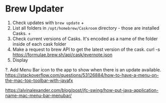 # Brew Updater

1. Check updates with `brew update` + 
2. List all folders in `/opt/homebrew/Caskroom` directory - those are installed Casks. +
3. Check current versions of Casks. It's encoded as a name of the folder inside of each cask folder
4. Make a request to brew API to get the latest version of the cask. curl -s https://formulae.brew.sh/api/cask/evernote.json
5. Display 


?. Add Menu Bar icon to the app to show when there is an update available. https://stackoverflow.com/questions/53126884/how-to-have-a-menu-on-the-mac-top-toolbar-with-javafx

https://alvinalexander.com/blog/post/jfc-swing/how-put-java-application-name-mac-menu-bar-menubar/
